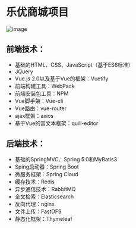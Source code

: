 # 乐优商城项目

![image](https://github.com/j1mmy-Z/LeyouShopping/blob/master/images/1525703759035.png)

## 前端技术：

* 基础的HTML、CSS、JavaScript（基于ES6标准）
* JQuery
* Vue.js 2.0以及基于Vue的框架：Vuetify
* 前端构建工具：WebPack
* 前端安装包工具：NPM
* Vue脚手架：Vue-cli
* Vue路由：vue-router
* ajax框架：axios
* 基于Vue的富文本框架：quill-editor

## 后端技术：

* 基础的SpringMVC、Spring 5.0和MyBatis3
* Sping启动器：Spring Boot
* 微服务框架：Spring Cloud
* 缓存技术：Redis
* 异步通信技术：RabbitMQ
* 全文检索：Elasticsearch
* 反向代理：nginx
* 文件上传：FastDFS
* 静态化框架：Thymeleaf
